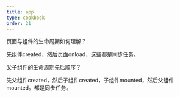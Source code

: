 ```yaml
---
title: app
type: cookbook
order: 21
---
```


页面与组件的生命周期如何理解？

先组件created，然后页面onload，这些都是同步任务。

父子组件的生命周期先后顺序？

先父组件created，然后子组件created，子组件mounted，然后父组件mounted。都是同步任务。
